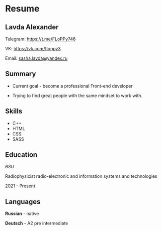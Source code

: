 # Resume
## Lavda Alexander

Telegram: https://t.me/FLoPPy746

VK: https://vk.com/floppy3

Email: sasha.lavda@yandex.ru

## Summary

* Сurrent goal - become a professional Front-end developer
+ Trying to find great people with the same mindset to work with.

## Skills
* C++
* HTML
* CSS
* SASS

## Education
*BSU*

Radiophysicist radio-electronic and information systems and technologies

2021 - Present


## Languages
**Russian** - native

**Deutsch** - A2 pre intermediate
